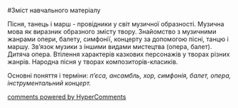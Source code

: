 <div id="hypercomments_widget" class="js-hypercomments-widget invisible"></div>


#Зміст навчального матеріалу

Пісня, танець і марш - провідники у світ музичної образності. Музична мова як виразник образного змісту твору. Знайомство з музичними жанрами опери, балету, симфонії, концерту за допомогою пісні, танцю і маршу. Зв’язок музики з іншими видами мистецтва (опера, балет). Дитяча опера. Втілення характерів казкових персонажів у творах різних жанрів. Народна пісня у творах композиторів-класиків. 

Основні поняття і терміни: *п’єса, ансамбль,  хор, симфонія,  балет, опера, інструментальний концерт.*

<div class="js-hypercomments-container">
    <a href="http://hypercomments.com" class="hc-link" title="comments widget">comments powered by HyperComments</a>
</div>
